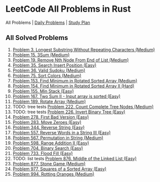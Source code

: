 LeetCode All Problems in Rust
=============================

All Problems | [Daily Problems](DAILY.md) | [Study Plan](STUDY_PLAN.md)

All Solved Problems
-------------------

1. [Problem 3. Longest Substring Without Repeating Characters (Medium)](problem_0003/)
2. [Problem 15. 3Sum (Medium)](problem_0015/)
3. [Problem 19. Remove Nth Node From End of List (Medium)](problem_0019/)
4. [Problem 35. Search Insert Position (Easy)](problem_0035/)
5. [Problem 36. Valid Sudoku (Medium)](problem_0036/)
6. [Problem 75. Sort Colors (Medium)](problem_0075/)
7. [Problem 153. Find Minimum in Rotated Sorted Array (Medium)](problem_0153/)
8. [Problem 154. Find Minimum in Rotated Sorted Array II (Hard)](problem_0154/)
9. [Problem 155. Min Stack (Easy)](problem_0155/)
10. [Problem 167. Two Sum II - Input array is sorted (Easy)](problem_0167/)
11. [Problem 189. Rotate Array (Medium)](problem_0189/)
12. TODO: tree tests [Problem 222. Count Complete Tree Nodes (Medium)](problem_0222/)
13. TODO: tree tests [Problem 226. Invert Binary Tree (Easy)](problem_0226/)
14. [Problem 278. First Bad Version (Easy)](problem_0278/)
15. [Problem 283. Move Zeroes (Easy)](problem_0283/)
16. [Problem 344. Reverse String (Easy)](problem_0344/)
17. [Problem 557. Reverse Words in a String III (Easy)](problem_0557/)
18. [Problem 567. Permutation in String (Medium)](problem_0567/)
19. [Problem 598. Range Addition II (Easy)](problem_0598/)
20. [Problem 704. Binary Search (Easy)](problem_0704/)
21. [Problem 733. Flood Fill (Easy)](problem_0733/)
22. TODO: list tests [Problem 876. Middle of the Linked List (Easy)](problem_0876/)
23. [Problem 877. Stone Game (Medium)](problem_0877/)
24. [Problem 977. Squares of a Sorted Array (Easy)](problem_0977/)
25. [Problem 994. Rotting Oranges (Medium)](problem_0994/)
